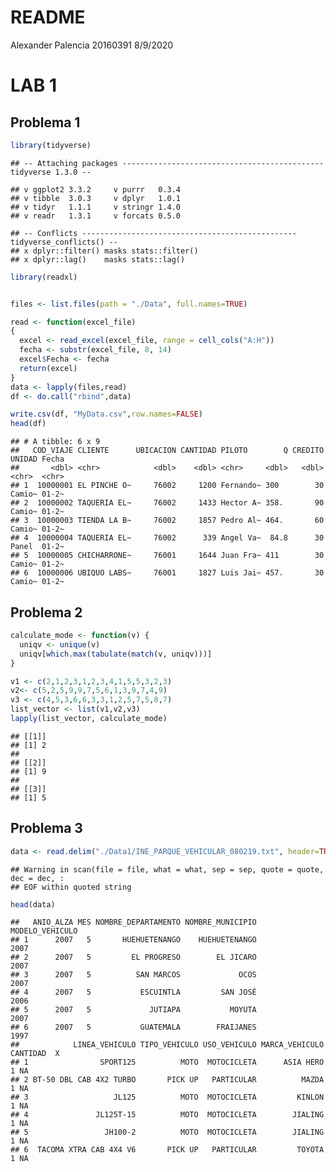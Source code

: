 README
================
Alexander Palencia 20160391
8/9/2020

# LAB 1

## Problema 1

``` r
library(tidyverse)
```

    ## -- Attaching packages --------------------------------------------- tidyverse 1.3.0 --

    ## v ggplot2 3.3.2     v purrr   0.3.4
    ## v tibble  3.0.3     v dplyr   1.0.1
    ## v tidyr   1.1.1     v stringr 1.4.0
    ## v readr   1.3.1     v forcats 0.5.0

    ## -- Conflicts ------------------------------------------------ tidyverse_conflicts() --
    ## x dplyr::filter() masks stats::filter()
    ## x dplyr::lag()    masks stats::lag()

``` r
library(readxl)


files <- list.files(path = "./Data", full.names=TRUE)

read <- function(excel_file)
{
  excel <- read_excel(excel_file, range = cell_cols("A:H"))
  fecha <- substr(excel_file, 8, 14)
  excel$Fecha <- fecha
  return(excel)
}
data <- lapply(files,read)
df <- do.call("rbind",data)

write.csv(df, "MyData.csv",row.names=FALSE)
head(df)
```

    ## # A tibble: 6 x 9
    ##   COD_VIAJE CLIENTE      UBICACION CANTIDAD PILOTO        Q CREDITO UNIDAD Fecha
    ##       <dbl> <chr>            <dbl>    <dbl> <chr>     <dbl>   <dbl> <chr>  <chr>
    ## 1  10000001 EL PINCHE O~     76002     1200 Fernando~ 300        30 Camio~ 01-2~
    ## 2  10000002 TAQUERIA EL~     76002     1433 Hector A~ 358.       90 Camio~ 01-2~
    ## 3  10000003 TIENDA LA B~     76002     1857 Pedro Al~ 464.       60 Camio~ 01-2~
    ## 4  10000004 TAQUERIA EL~     76002      339 Angel Va~  84.8      30 Panel  01-2~
    ## 5  10000005 CHICHARRONE~     76001     1644 Juan Fra~ 411        30 Camio~ 01-2~
    ## 6  10000006 UBIQUO LABS~     76001     1827 Luis Jai~ 457.       30 Camio~ 01-2~

## Problema 2

``` r
calculate_mode <- function(v) {
  uniqv <- unique(v)
  uniqv[which.max(tabulate(match(v, uniqv)))]
}

v1 <- c(2,1,2,3,1,2,3,4,1,5,5,3,2,3)
v2<- c(5,2,5,9,9,7,5,6,1,3,9,7,4,9)
v3 <- c(4,5,3,6,6,3,3,1,2,5,7,5,8,7)
list_vector <- list(v1,v2,v3)
lapply(list_vector, calculate_mode)
```

    ## [[1]]
    ## [1] 2
    ## 
    ## [[2]]
    ## [1] 9
    ## 
    ## [[3]]
    ## [1] 5

## Problema 3

``` r
data <- read.delim("./Data1/INE_PARQUE_VEHICULAR_080219.txt", header=TRUE, sep="|")
```

    ## Warning in scan(file = file, what = what, sep = sep, quote = quote, dec = dec, :
    ## EOF within quoted string

``` r
head(data)
```

    ##   ANIO_ALZA MES NOMBRE_DEPARTAMENTO NOMBRE_MUNICIPIO MODELO_VEHICULO
    ## 1      2007   5       HUEHUETENANGO    HUEHUETENANGO            2007
    ## 2      2007   5         EL PROGRESO        EL JICARO            2007
    ## 3      2007   5          SAN MARCOS             OCOS            2007
    ## 4      2007   5           ESCUINTLA         SAN JOSÉ            2006
    ## 5      2007   5             JUTIAPA           MOYUTA            2007
    ## 6      2007   5           GUATEMALA        FRAIJANES            1997
    ##            LINEA_VEHICULO TIPO_VEHICULO USO_VEHICULO MARCA_VEHICULO CANTIDAD  X
    ## 1                SPORT125          MOTO  MOTOCICLETA      ASIA HERO        1 NA
    ## 2 BT-50 DBL CAB 4X2 TURBO       PICK UP   PARTICULAR          MAZDA        1 NA
    ## 3                   JL125          MOTO  MOTOCICLETA         KINLON        1 NA
    ## 4               JL125T-15          MOTO  MOTOCICLETA        JIALING        1 NA
    ## 5                 JH100-2          MOTO  MOTOCICLETA        JIALING        1 NA
    ## 6  TACOMA XTRA CAB 4X4 V6       PICK UP   PARTICULAR         TOYOTA        1 NA
